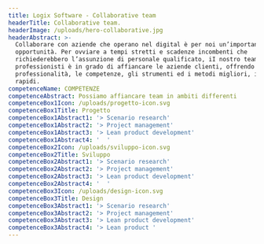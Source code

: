 ```yaml
---
title: Logix Software - Collaborative team
headerTitle: Collaborative team.
headerImage: /uploads/hero-collaborative.jpg
headerAbstract: >-
  Collaborare con aziende che operano nel digital è per noi un’importante
  opportunità. Per ovviare a tempi stretti e scadenze incombenti che
  richiederebbero l’assunzione di personale qualificato, iI nostro team di
  professionisti è in grado di affiancare le aziende clienti, offrendo le
  professionalità, le competenze, gli strumenti ed i metodi migliori, in tempi
  rapidi.
competenceName: COMPETENZE
competenceAbstract: Possiamo affiancare team in ambiti differenti
competenceBox1Icon: /uploads/progetto-icon.svg
competenceBox1Title: Progetto
competenceBox1Abstract1: '> Scenario research'
competenceBox1Abstract2: '> Project management'
competenceBox1Abstract3: '> Lean product development'
competenceBox1Abstract4: '  '
competenceBox2Icon: /uploads/sviluppo-icon.svg
competenceBox2Title: Sviluppo
competenceBox2Abstract1: '> Scenario research'
competenceBox2Abstract2: '> Project management'
competenceBox2Abstract3: '> Lean product development'
competenceBox2Abstract4: '  '
competenceBox3Icon: /uploads/design-icon.svg
competenceBox3Title: Design
competenceBox3Abstract1: '> Scenario research'
competenceBox3Abstract2: '> Project management'
competenceBox3Abstract3: '> Lean product development'
competenceBox3Abstract4: '> Lean product '
---
```

